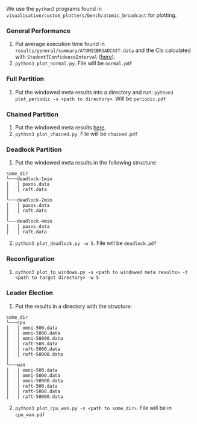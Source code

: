 We use the `python3` programs found in `visualisation/custom_plotters/bench/atomic_broadcast` for plotting. 

### General Performance
1. Put average execution time found in `results/general/summary/ATOMICBROADCAST.data` and the CIs calculated with `StudentTConfidenceInterval` ([here](https://github.com/anonsub0/kompicsbenches/blob/main/visualisation/custom_plotters/bench/atomic_broadcast/plot_normal.py#L23-L31)).
2. `python3 plot_normal.py`. File will be `normal.pdf`

### Full Partition
1. Put the windowed meta results into a directory and run: `python3 plot_periodic -s <path to directory>`. Will be `periodic.pdf`

### Chained Partition
1. Put the windowed meta results [here](https://github.com/anonsub0/kompicsbenches/blob/main/visualisation/custom_plotters/bench/atomic_broadcast/plot_chained.py#L11-L13).
2. `python3 plot_chained.py`. File will be `chained.pdf`

### Deadlock Partition
1. Put the windowed meta results in the following structure:
```
some_dir 
└───deadlock-1min
│   │ paxos.data
│   │ raft.data
│       
└───deadlock-2min
│   │ paxos.data
│   │ raft.data
│  
└───deadlock-4min
│   │ paxos.data
│   │ raft.data
```
2. `python3 plot_deadlock.py -w 5`. File will be `deadlock.pdf`
### Reconfiguration
1. `python3 plot_tp_windows.py -s <path to windowed meta results> -t <path to target directory> -w 5`

### Leader Election
1. Put the results in a directory with the structure:
```
some_dir 
└───cpu
│   │ omni-500.data
│   │ omni-5000.data
│   │ omni-50000.data
│   │ raft-500.data
│   │ raft-5000.data
│   │ raft-50000.data
│       
└───wan
│   │ omni-500.data
│   │ omni-5000.data
│   │ omni-50000.data
│   │ raft-500.data
│   │ raft-5000.data
│   │ raft-50000.data
```
2. `python3 plot_cpu_wan.py -s <path to some_dir>`. File will be in `cpu_wan.pdf`
